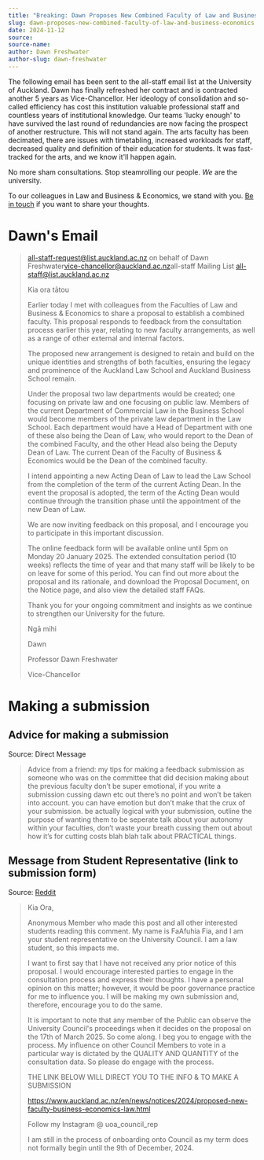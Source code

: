 ```yaml
---
title: "Breaking: Dawn Proposes New Combined Faculty of Law and Business & Economics"
slug: dawn-proposes-new-combined-faculty-of-law-and-business-economics
date: 2024-11-12
source:
source-name:
author: Dawn Freshwater
author-slug: dawn-freshwater
---
```


<script src="/table-of-contents.js" columns="2"></script>

The following email has been sent to the all-staff email list at the University of Auckland. Dawn has finally refreshed her contract and is contracted another 5 years as Vice-Chancellor. Her ideology of consolidation and so-called efficiency has cost this institution valuable professional staff and countless years of institutional knowledge. Our teams 'lucky enough' to have survived the last round of redundancies are now facing the prospect of another restructure.
This will not stand again. The arts faculty has been decimated, there are issues with timetabling, increased workloads for staff, decreased quality and definition of their education for students. It was fast-tracked for the arts, and we know it'll happen again.

No more sham consultations. Stop steamrolling our people. *We* are the university.

To our colleagues in Law and Business & Economics, we stand with you. [Be in touch](/contact) if you want to share your thoughts.

# Dawn's Email

> all-staff-request@list.auckland.ac.nz on behalf of Dawn Freshwater<vice-chancellor@auckland.ac.nz>
> ​
> all-staff Mailing List <all-staff@list.auckland.ac.nz>
> ​
> 
> Kia ora tātou
> 
> 
> Earlier today I met with colleagues from the Faculties of Law and Business & Economics to share a proposal to establish a combined faculty. This proposal responds to feedback from the consultation process earlier this year, relating to new faculty arrangements, as well as a range of other external and internal factors. 
> 
> 
> The proposed new arrangement is designed to retain and build on the unique identities and strengths of both faculties, ensuring the legacy and prominence of the Auckland Law School and Auckland Business School remain.
> 
> 
> Under the proposal two law departments would be created; one focusing on private law and one focusing on public law.  Members of the current Department of Commercial Law in the Business School would become members of the private law department in the Law School. Each department would have a Head of Department with one of these also being the Dean of Law, who would report to the Dean of the combined Faculty, and the other Head also being the Deputy Dean of Law. The current Dean of the Faculty of Business & Economics would be the Dean of the combined faculty.
> 
> 
> I intend appointing a new Acting Dean of Law to lead the Law School from the completion of the term of the current Acting Dean. In the event the proposal is adopted, the term of the Acting Dean would continue through the transition phase until the appointment of the new Dean of Law.
> 
> 
> We are now inviting feedback on this proposal, and I encourage you to participate in this important discussion. 
> 
> 
> The online feedback form will be available online until 5pm on Monday 20 January 2025. The extended consultation period (10 weeks) reflects the time of year and that many staff will be likely to be on leave for some of this period. You can find out more about the proposal and its rationale, and download the Proposal Document, on the Notice page, and also view the detailed staff FAQs.
> 
> 
> Thank you for your ongoing commitment and insights as we continue to strengthen our University for the future.
> 
> 
> Ngā mihi
> 
> Dawn
> 
> Professor Dawn Freshwater
> 
> Vice-Chancellor


# Making a submission

## Advice for making a submission
Source: Direct Message

> Advice from a friend:
> my tips for making a feedback submission as someone who was on the committee that did decision making about the previous faculty 
> don’t be super emotional, if you write a submission cussing dawn etc out there’s no point  and won’t be taken into account. you can have emotion but don’t make that the crux of your submission.
> be actually logical with your submission, outline the purpose of wanting them to be seperate
> talk about your autonomy within your faculties, don’t waste your breath cussing them out about how it’s for cutting costs blah blah talk about PRACTICAL things.


## Message from Student Representative (link to submission form)
Source: [Reddit](https://www.reddit.com/r/universityofauckland/comments/1gpch80/proposal_to_combine_the_law_school_and_business/)

> Kia Ora,
> 
> Anonymous Member who made this post and all other interested students reading this comment. My name is FaAfuhia Fia, and I am your student representative on the University Council. I am a law student, so this impacts me.
> 
> I want to first say that I have not received any prior notice of this proposal. I would encourage interested parties to engage in the consultation process and express their thoughts. I have a personal opinion on this matter; however, it would be poor governance practice for me to influence you. I will be making my own submission and, therefore, encourage you to do the same.
> 
> It is important to note that any member of the Public can observe the University Council's proceedings when it decides on the proposal on the 17th of March 2025. So come along. I beg you to engage with the process. My influence on other Council Members to vote in a particular way is dictated by the QUALITY AND QUANTITY of the consultation data. So please do engage with the process.
> 
> THE LINK BELOW WILL DIRECT YOU TO THE INFO & TO MAKE A SUBMISSION
> 
> https://www.auckland.ac.nz/en/news/notices/2024/proposed-new-faculty-business-economics-law.html
> 
> Follow my Instagram @ uoa_council_rep
> 
> I am still in the process of onboarding onto Council as my term does not formally begin until the 9th of December, 2024.